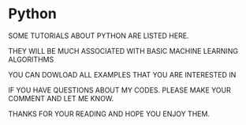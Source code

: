 # Python
SOME TUTORIALS ABOUT PYTHON ARE LISTED HERE.

THEY WILL BE MUCH ASSOCIATED WITH BASIC MACHINE LEARNING ALGORITHMS

YOU CAN DOWLOAD ALL EXAMPLES THAT YOU ARE INTERESTED IN

IF YOU HAVE QUESTIONS ABOUT MY CODES. PLEASE MAKE YOUR COMMENT AND LET ME KNOW.

THANKS FOR YOUR READING AND HOPE YOU ENJOY THEM.
